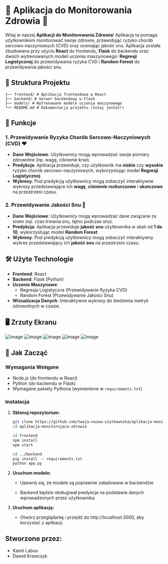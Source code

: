 # 🏥 Aplikacja do Monitorowania Zdrowia 🛌

Witaj w naszej **Aplikacji do Monitorowania Zdrowia**! Aplikacja ta pomaga użytkownikom monitorować swoje zdrowie, przewidując ryzyko chorób sercowo-naczyniowych (CVD) oraz oceniając jakość snu. Aplikacja została zbudowana przy użyciu **React** do frontendu, **Flask** do backendu oraz dwóch wytrenowanych modeli uczenia maszynowego: **Regresji Logistycznej** do przewidywania ryzyka CVD i **Random Forest** do przewidywania jakości snu.

## 📂 Struktura Projektu
```
├── frontend/ # Aplikacja frontendowa w React
├── backend/ # Serwer backendowy w Flask
├── models/ # Wytrenowane modele uczenia maszynowego
└── README.md # Dokumentacja projektu (tutaj jesteś!)
```


## 🚀 Funkcje

### 1. Przewidywanie Ryzyka Chorób Sercowo-Naczyniowych (CVD) ❤️

- **Dane Wejściowe**: Użytkownicy mogą wprowadzać swoje pomiary zdrowotne (np. wagę, ciśnienie krwi).
- **Predykcja**: Aplikacja przewiduje, czy użytkownik ma **niskie** czy **wysokie** ryzyko chorób sercowo-naczyniowych, wykorzystując model **Regresji Logistycznej**.
- **Wykresy**: Pod predykcją użytkownicy mogą zobaczyć interaktywne wykresy przedstawiające ich **wagę**, **ciśnienie rozkurczowe** i **skurczowe** na przestrzeni czasu.

### 2. Przewidywanie Jakości Snu 🌙

- **Dane Wejściowe**: Użytkownicy mogą wprowadzać dane związane ze snem (np. czas trwania snu, tętno podczas snu).
- **Predykcja**: Aplikacja przewiduje **jakość snu** użytkownika w skali od **1 do 10**, wykorzystując model **Random Forest**.
- **Wykresy**: Pod predykcją użytkownicy mogą zobaczyć interaktywny wykres przedstawiający ich **jakość snu** na przestrzeni czasu.

## 🛠️ Użyte Technologie

- **Frontend**: React
- **Backend**: Flask (Python)
- **Uczenie Maszynowe**:
  - Regresja Logistyczna (Przewidywanie Ryzyka CVD)
  - Random Forest (Przewidywanie Jakości Snu)
- **Wizualizacja Danych**: Interaktywne wykresy do śledzenia metryk zdrowotnych w czasie.

## 🖥️ Zrzuty Ekranu
![image](https://github.com/user-attachments/assets/dbcf6a34-3c17-4d06-8902-98218ba30f44)
![image](https://github.com/user-attachments/assets/562f8d03-5aea-40a7-8d39-f4a31509c31c)
![image](https://github.com/user-attachments/assets/c3294bb1-fc76-443d-a51e-537480c2d98d)
![image](https://github.com/user-attachments/assets/15fb233d-1d11-40b1-8dbf-03ba9f8c1571)
![image](https://github.com/user-attachments/assets/d906e481-d461-49d4-b49f-301dfad33f46)

## 🚀 Jak Zacząć

### Wymagania Wstępne

- Node.js (do frontendu w React)
- Python (do backendu w Flask)
- Wymagane pakiety Pythona (wymienione w `requirements.txt`)

### Instalacja

1. **Sklonuj repozytorium**:
   ```bash
   git clone https://github.com/twoja-nazwa-użytkownika/aplikacja-monitorujaca-zdrowie.git
   cd aplikacja-monitorujaca-zdrowie
   ```

   ```bash
   cd frontend
   npm install
   npm start
   ```

   ```bash
   cd ../backend
   pip install -r requirements.txt
   python app.py
   ```
2. **Uruchom modele:**

    * Upewnij się, że modele są poprawnie załadowane w backendzie.

    * Backend będzie obsługiwał predykcje na podstawie danych wprowadzonych przez użytkownika.

3. **Uruchom aplikację:**

    * Otwórz przeglądarkę i przejdź do http://localhost:3000, aby korzystać z aplikacji.

## Stworzone przez:

* Kamil Labus
* Dawid Krawczyk
